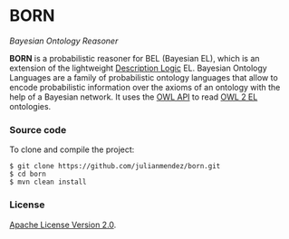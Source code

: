 # BORN
*Bayesian Ontology Reasoner*



**BORN** is a probabilistic reasoner for BEL (Bayesian EL), which is an extension of the
lightweight [Description Logic](http://dl.kr.org/) EL. Bayesian Ontology Languages are a
family of probabilistic ontology languages that allow to encode probabilistic information
over the axioms of an ontology with the help of a Bayesian network. It uses
the [OWL API](http://owlcs.github.io/owlapi/) to
read [OWL 2 EL](http://www.w3.org/TR/owl2-profiles/#OWL_2_EL) ontologies.



### Source code

To clone and compile the project:

~~~
$ git clone https://github.com/julianmendez/born.git
$ cd born
$ mvn clean install
~~~



### License

[Apache License Version 2.0](http://www.apache.org/licenses/LICENSE-2.0.txt).



